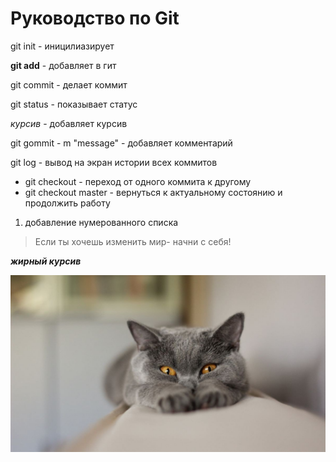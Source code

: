 # Руководство по Git

git init - иницилиазирует

**git add** - добавляет в гит

git commit - делает коммит

git status - показывает статус 

*курсив* - добавляет курсив

git gommit - m "message" - добавляет комментарий

git log - вывод на экран истории всех коммитов

* git checkout - переход от одного коммита к другому 
* git checkout master - вернуться к актуальному состоянию и продолжить работу

1. добавление нумерованного списка

> Если ты хочешь изменить мир- начни с себя!

***жирный курсив***

![Love these cats!](britishcat.jpg)
